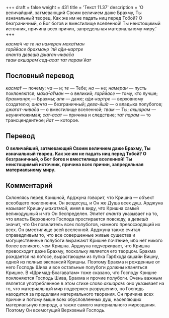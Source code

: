 +++
draft = false
weight = 431
title = 'Текст 11.37'
description = 'О величайший, затмевающий Своим величием даже Брахму, Ты изначальный творец. Как же им не падать ниц перед Тобой? О безграничный, о Бог богов и вместилище вселенной! Ты неистощимый источник, причина всех причин, запредельная материальному миру.'
+++

_касма̄ч ча те на намеран маха̄тман  
гарӣйасе брахман̣о ’пй а̄ди-картре  
ананта девеш́а джаган-нива̄са  
твам акшарам̇ сад-асат тат парам̇ йат_

## Пословный перевод

_касма̄т_ — почему; _ча_ — и; _те_ — Тебе; _на_ — не; _намеран_ — пусть поклоняются; _маха̄_\-_а̄тман_ — о великий; _гарӣйасе_ — тому, кто лучше; _брахман̣ах̣_ — Брахмы; _апи_ — даже; _а̄ди_\-_картре_ — верховному создателю; _ананта_ — безграничный; _дева_\-_ӣш́а_ — о владыка полубогов; _джагат_\-_нива̄са_ — о вместилище вселенной; _твам_ — Ты; _акшарам_ — неуничтожимая; _сат_\-_асат_ — причина и следствие; _тат_ _парам_ — то трансцендентное; _йат_ — которое.

## Перевод

**О величайший, затмевающий Своим величием даже Брахму, Ты изначальный творец. Как же им не падать ниц перед Тобой? О безграничный, о Бог богов и вместилище вселенной! Ты неистощимый источник, причина всех причин, запредельная материальному миру.**

## Комментарий

Склоняясь перед Кришной, Арджуна говорит, что Кришна — объект всеобщего поклонения. Он вездесущ, и Он же Душа всех душ. Арджуна называет Кришну _махатмой,_ имея в виду, что Кришна самый великодушный и что Он беспределен. Эпитет _ананта_ указывает на то, что власть Верховного Господа простирается повсюду, а _девеш́а_ значит, что Он повелитель всех полубогов, намного превосходящий их всех. Он вместилище всей вселенной. Арджуна также считал справедливым то, что все совершенные живые существа и могущественные полубоги выражают Кришне почтение, ибо нет никого более великого, чем Кришна. Арджуна подчеркивает, что Кришна превосходит даже Брахму, поскольку является его творцом. Брахма рождается на лотосе, вырастающем из пупка Гарбходакашайи Вишну, одной из полных экспансий Кришны. Поэтому Брахма и рожденные от него Господь Шива и все остальные полубоги должны кланяться Кришне. В «Шримад-Бхагаватам» тоже сказано, что Господу Кришне поклоняются Господь Шива, Брахма и прочие полубоги. Очень важным является употребленное в этом стихе слово _акшарам:_ оно указывает на то, что материальный мир подвержен разрушению, но Господь находится за пределами материального творения. Он причина всех причин и потому выше всех обусловленных душ, населяющих материальную природу, а также самого материального мироздания. Поэтому Он всемогущий Верховный Господь.
